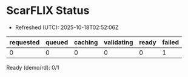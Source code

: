 ﻿# ScarFLIX Status

* Refreshed (UTC): 2025-10-18T02:52:06Z

| requested | queued | caching | validating | ready | failed |
|-----------|--------|---------|------------|-------|--------|
| 0 | 0 | 0 | 0 | 0 | 1 |

Ready (demo/rd): 0/1
